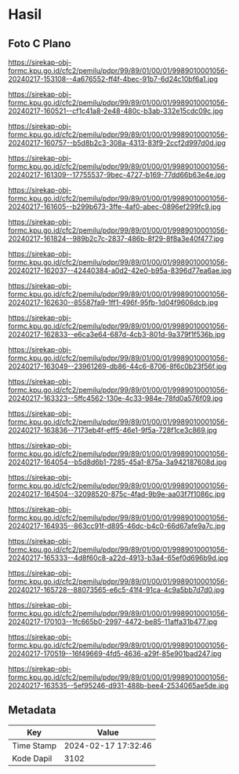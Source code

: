# Hasil

## Foto C Plano

https://sirekap-obj-formc.kpu.go.id/cfc2/pemilu/pdpr/99/89/01/00/01/9989010001056-20240217-153108--4a676552-ff4f-4bec-91b7-6d24c10bf6a1.jpg

https://sirekap-obj-formc.kpu.go.id/cfc2/pemilu/pdpr/99/89/01/00/01/9989010001056-20240217-160521--cf1c41a8-2e48-480c-b3ab-332e15cdc09c.jpg

https://sirekap-obj-formc.kpu.go.id/cfc2/pemilu/pdpr/99/89/01/00/01/9989010001056-20240217-160757--b5d8b2c3-308a-4313-83f9-2ccf2d997d0d.jpg

https://sirekap-obj-formc.kpu.go.id/cfc2/pemilu/pdpr/99/89/01/00/01/9989010001056-20240217-161309--17755537-9bec-4727-b169-77dd66b63e4e.jpg

https://sirekap-obj-formc.kpu.go.id/cfc2/pemilu/pdpr/99/89/01/00/01/9989010001056-20240217-161605--b299b673-3ffe-4af0-abec-0896ef299fc9.jpg

https://sirekap-obj-formc.kpu.go.id/cfc2/pemilu/pdpr/99/89/01/00/01/9989010001056-20240217-161824--989b2c7c-2837-486b-8f29-8f8a3e40f477.jpg

https://sirekap-obj-formc.kpu.go.id/cfc2/pemilu/pdpr/99/89/01/00/01/9989010001056-20240217-162037--42440384-a0d2-42e0-b95a-8396d77ea6ae.jpg

https://sirekap-obj-formc.kpu.go.id/cfc2/pemilu/pdpr/99/89/01/00/01/9989010001056-20240217-162630--85587fa9-1ff1-496f-95fb-1d04f9606dcb.jpg

https://sirekap-obj-formc.kpu.go.id/cfc2/pemilu/pdpr/99/89/01/00/01/9989010001056-20240217-162833--e6ca3e64-687d-4cb3-801d-9a379f1f536b.jpg

https://sirekap-obj-formc.kpu.go.id/cfc2/pemilu/pdpr/99/89/01/00/01/9989010001056-20240217-163049--23961269-db86-44c6-8706-8f6c0b23f56f.jpg

https://sirekap-obj-formc.kpu.go.id/cfc2/pemilu/pdpr/99/89/01/00/01/9989010001056-20240217-163323--5ffc4562-130e-4c33-984e-78fd0a576f09.jpg

https://sirekap-obj-formc.kpu.go.id/cfc2/pemilu/pdpr/99/89/01/00/01/9989010001056-20240217-163836--7173eb4f-eff5-46e1-9f5a-728f1ce3c869.jpg

https://sirekap-obj-formc.kpu.go.id/cfc2/pemilu/pdpr/99/89/01/00/01/9989010001056-20240217-164054--b5d8d6b1-7285-45a1-875a-3a942187608d.jpg

https://sirekap-obj-formc.kpu.go.id/cfc2/pemilu/pdpr/99/89/01/00/01/9989010001056-20240217-164504--32098520-875c-4fad-9b9e-aa03f7f1086c.jpg

https://sirekap-obj-formc.kpu.go.id/cfc2/pemilu/pdpr/99/89/01/00/01/9989010001056-20240217-164935--863cc91f-d895-46dc-b4c0-66d67afe9a7c.jpg

https://sirekap-obj-formc.kpu.go.id/cfc2/pemilu/pdpr/99/89/01/00/01/9989010001056-20240217-165333--4d8f60c8-a22d-4913-b3a4-65ef0d696b9d.jpg

https://sirekap-obj-formc.kpu.go.id/cfc2/pemilu/pdpr/99/89/01/00/01/9989010001056-20240217-165728--88073565-e6c5-41f4-91ca-4c9a5bb7d7d0.jpg

https://sirekap-obj-formc.kpu.go.id/cfc2/pemilu/pdpr/99/89/01/00/01/9989010001056-20240217-170103--1fc665b0-2997-4472-be85-11affa31b477.jpg

https://sirekap-obj-formc.kpu.go.id/cfc2/pemilu/pdpr/99/89/01/00/01/9989010001056-20240217-170519--16f49669-4fd5-4636-a29f-85e901bad247.jpg

https://sirekap-obj-formc.kpu.go.id/cfc2/pemilu/pdpr/99/89/01/00/01/9989010001056-20240217-163535--5ef95246-d931-488b-bee4-2534065ae5de.jpg


## Metadata

| Key        | Value               |
| ---------- | ------------------- |
| Time Stamp | 2024-02-17 17:32:46 |
| Kode Dapil | 3102                |



